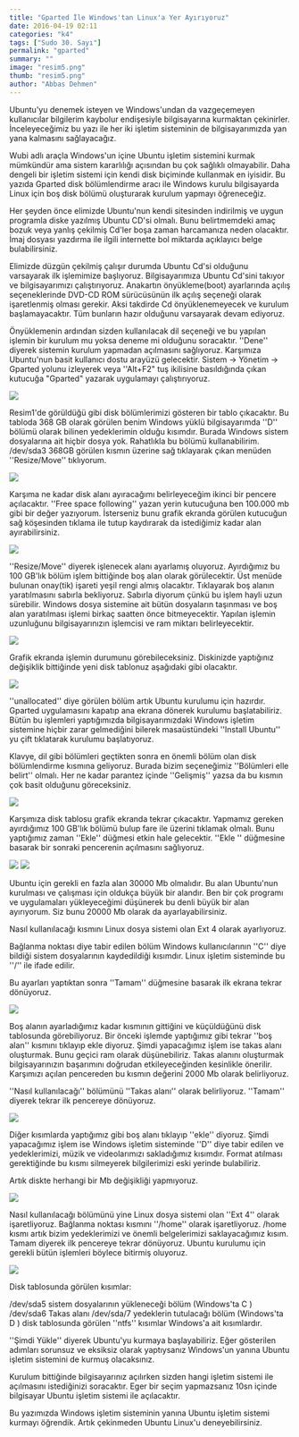 ```yaml
---
title: "Gparted İle Windows'tan Linux'a Yer Ayırıyoruz"
date: 2016-04-19 02:11
categories: "k4"
tags: ["Sudo 30. Sayı"]
permalink: "gparted"
summary: ""
image: "resim5.png"
thumb: "resim5.png"
author: "Abbas Dehmen"
---
```


Ubuntu'yu denemek isteyen ve Windows'undan da vazgeçemeyen kullanıcılar bilgilerim kaybolur endişesiyle bilgisayarına kurmaktan çekinirler. İnceleyeceğimiz bu yazı ile her iki işletim sisteminin de bilgisayarımızda yan yana kalmasını sağlayacağız. 

Wubi adlı araçla Windows'un içine Ubuntu işletim sistemini kurmak mümkündür ama sistem kararlılığı açısından bu çok sağlıklı olmayabilir. Daha dengeli bir işletim sistemi için kendi disk biçiminde kullanmak en iyisidir. Bu yazıda Gparted disk bölümlendirme aracı ile Windows kurulu bilgisayarda Linux için boş disk bölümü oluşturarak kurulum yapmayı öğreneceğiz. 

Her şeyden önce elimizde Ubuntu'nun kendi sitesinden indirilmiş ve uygun programla diske yazılmış Ubuntu CD'si olmalı. Bunu belirtmemdeki amaç bozuk veya yanlış çekilmiş Cd'ler boşa zaman harcamanıza neden olacaktır. İmaj dosyası yazdırma ile ilgili internette bol miktarda açıklayıcı belge bulabilirsiniz. 

Elimizde düzgün çekilmiş çalışır durumda Ubuntu Cd'si olduğunu varsayarak ilk işlemimize başlıyoruz. Bilgisayarımıza Ubuntu Cd'sini takıyor ve bilgisayarımızı çalıştırıyoruz. Anakartın önyükleme(boot) ayarlarında açılış seçeneklerinde DVD-CD ROM sürücüsünün ilk açılış seçeneği olarak işaretlenmiş olması gerekir. Aksi takdirde Cd önyüklenemeyecek ve kurulum başlamayacaktır. Tüm bunların hazır olduğunu varsayarak devam ediyoruz.

Önyüklemenin ardından sizden kullanılacak dil seçeneği ve bu yapılan işlemin bir kurulum mu yoksa deneme mi olduğunu soracaktır. ''Dene'' diyerek sistemin kurulum yapmadan açılmasını sağlıyoruz.  Karşımıza Ubuntu'nun basit kullanıcı dostu arayüzü gelecektir. Sistem -> Yönetim -> Gparted yolunu izleyerek veya ''Alt+F2" tuş ikilisine basıldığında çıkan kutucuğa "Gparted" yazarak uygulamayı çalıştırıyoruz.

![](images/post/gparted/resim1.png)

Resim1'de görüldüğü gibi disk bölümlerimizi gösteren bir tablo çıkacaktır. Bu tabloda 368 GB olarak görülen benim Windows yüklü bilgisayarımda ''D''  bölümü olarak bilinen yedeklerimin olduğu kısımdır. Burada Windows sistem dosyalarına ait hiçbir dosya yok. Rahatlıkla bu bölümü kullanabilirim. 
/dev/sda3 368GB görülen kısmın üzerine sağ tıklayarak çıkan menüden ''Resize/Move'' tıklıyorum. 

![](images/post/gparted/resim2.png)

Karşıma ne kadar disk alanı ayıracağımı belirleyeceğim ikinci bir pencere açılacaktır. ''Free space following'' yazan yerin kutucuğuna ben 100.000 mb gibi bir değer yazıyorum. İsterseniz bunu grafik ekranda görülen kutucuğun sağ köşesinden tıklama ile tutup kaydırarak da istediğimiz kadar alan ayırabilirsiniz.

![](images/post/gparted/resim3.png)

''Resize/Move'' diyerek işlenecek alanı ayarlamış oluyoruz. Ayırdığımız bu 100 GB'lık bölüm işlem bittiğinde boş alan olarak görülecektir. Üst menüde bulunan onay(tik) işareti yeşil rengi almış olacaktır. Tıklayarak boş alanın yaratılmasını sabırla bekliyoruz. Sabırla diyorum çünkü bu işlem hayli uzun sürebilir. Windows dosya sistemine ait bütün dosyaların taşınması ve boş alan yaratılması işlemi birkaç saatten önce bitmeyecektir. Yapılan işlemin uzunluğunu bilgisayarınızın işlemcisi ve ram miktarı belirleyecektir. 

![](images/post/gparted/resim4.png)

Grafik ekranda işlemin durumunu görebileceksiniz. Diskinizde yaptığınız değişiklik bittiğinde yeni disk tablonuz aşağıdaki gibi olacaktır. 

![](images/post/gparted/resim5.png)

''unallocated'' diye görülen bölüm artık Ubuntu kurulumu için hazırdır. Gparted uygulamasını kapatıp ana ekrana dönerek kurulumu başlatabiliriz. 
Bütün bu işlemleri yaptığımızda bilgisayarımızdaki Windows işletim sistemine hiçbir zarar gelmediğini bilerek masaüstündeki ''Install Ubuntu'' yu çift tıklatarak kurulumu başlatıyoruz. 

Klavye, dil gibi bölümleri geçtikten sonra en önemli bölüm olan disk bölümlendirme kısmına geliyoruz. Burada bizim seçeneğimiz ''Bölümleri elle belirt'' olmalı. Her ne kadar parantez içinde ''Gelişmiş'' yazsa da bu kısmın çok basit olduğunu göreceksiniz. 

![](images/post/gparted/resim6.png)

Karşımıza disk tablosu grafik ekranda tekrar çıkacaktır. Yapmamız gereken ayırdığımız 100 GB'lık bölümü bulup fare ile üzerini tıklamak olmalı. Bunu yaptığımız zaman ''Ekle'' düğmesi etkin hale gelecektir. ''Ekle '' düğmesine basarak bir sonraki pencerenin açılmasını sağlıyoruz. 

![](images/post/gparted/resim7.png)
![](images/post/gparted/resim8.png)

Ubuntu için gerekli en fazla alan 30000 Mb olmalıdır. Bu alan Ubuntu'nun kurulması ve çalışması için oldukça büyük bir alandır. Ben bir çok programı ve uygulamaları yükleyeceğimi düşünerek bu denli büyük bir alan ayırıyorum. Siz bunu 20000 Mb olarak da ayarlayabilirsiniz. 

Nasıl kullanılacağı kısmını Linux dosya sistemi olan Ext 4 olarak ayarlıyoruz. 

Bağlanma noktası diye tabir edilen bölüm Windows kullanıcılarının ''C'' diye bildiği sistem dosyalarının kaydedildiği kısımdır. Linux işletim sisteminde bu ''/'' ile ifade edilir. 

Bu ayarları yaptıktan sonra ''Tamam'' düğmesine basarak ilk ekrana tekrar dönüyoruz. 

![](images/post/gparted/resim9.png)

Boş alanın ayarladığımız kadar kısmının gittiğini ve küçüldüğünü disk tablosunda görebiliyoruz. 
Bir önceki işlemde yaptığımız gibi tekrar ''boş alan'' kısmını tıklayıp ekle diyoruz. Şimdi yapacağımız işlem ise takas alanı oluşturmak. Bunu geçici ram olarak düşünebiliriz. Takas alanını oluşturmak bilgisayarınızın başarımını doğrudan etkileyeceğinden kesinlikle önerilir. 
Karşımızı açılan pencereden bu kısmın değerini 2000 Mb olarak belirliyoruz. 

''Nasıl kullanılacağı'' bölümünü ''Takas alanı'' olarak belirliyoruz. ''Tamam'' diyerek tekrar ilk pencereye dönüyoruz. 

![](images/post/gparted/resim10.png)

Diğer kısımlarda yaptığımız gibi boş alanı tıklayıp ''ekle'' diyoruz.
Şimdi yapacağımız işlem ise Windows işletim sisteminde ''D'' diye tabir edilen ve yedeklerimizi, müzik ve videolarımızı sakladığımız kısımdır. Format atılması gerektiğinde bu kısmı silmeyerek bilgilerimizi eski yerinde bulabiliriz. 

Artık diskte herhangi bir Mb değişikliği yapmıyoruz. 

![](images/post/gparted/resim11.png)

Nasıl kullanılacağı bölümünü yine Linux dosya sistemi olan ''Ext 4'' olarak işaretliyoruz. 
Bağlanma noktası kısmını ''/home'' olarak işaretliyoruz. /home kısmı artık bizim yedeklerimizi ve önemli belgelerimizi saklayacağımız kısım. Tamam diyerek ilk pencereye tekrar dönüyoruz. Ubuntu kurulumu için gerekli bütün işlemleri böylece bitirmiş oluyoruz. 

![](images/post/gparted/resim12.png)

Disk tablosunda görülen kısımlar: 

/dev/sda5 sistem dosyalarının yükleneceği bölüm (Windows'ta C )
/dev/sda6 Takas alanı
/dev/sda/7 yedeklerin tutulacağı bölüm (Windows'ta D )
disk tablosunda görülen ''ntfs'' kısımlar Windows'a ait kısımlardır. 

''Şimdi Yükle'' diyerek Ubuntu'yu kurmaya başlayabiliriz. Eğer gösterilen adımları sorunsuz ve eksiksiz olarak yaptıysanız Windows'un yanına Ubuntu işletim sistemini de kurmuş olacaksınız. 

Kurulum bittiğinde bilgisayarınız açılırken sizden hangi işletim sistemi ile açılmasını istediğinizi soracaktır. Eger bir seçim yapmazsanız 10sn içinde bilgisayar Ubuntu işletim sistemi ile açılacaktır. 

Bu yazımızda Windows işletim sisteminin yanına Ubuntu işletim sistemi kurmayı öğrendik. Artık çekinmeden Ubuntu Linux'u deneyebilirsiniz. 
